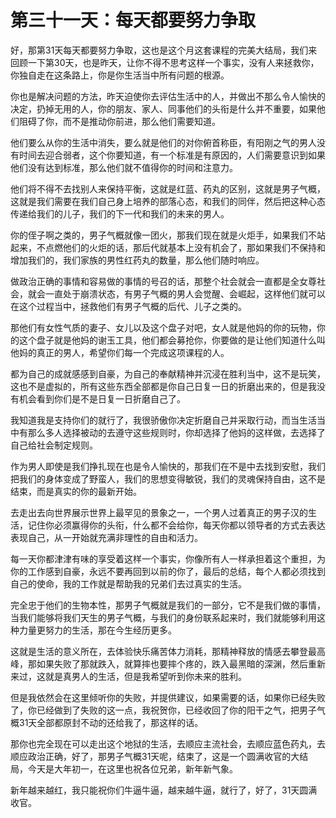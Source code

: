 # 第三十一天：每天都要努力争取

好，那第31天每天都要努力争取，这也是这个月这套课程的完美大结局，我们来回顾一下第30天，也是昨天，让你不得不思考这样一个事实，没有人来拯救你，你独自走在这条路上，你是你生活当中所有问题的根源。

你也是解决问题的方法，昨天迫使你去评估生活中的人，并做出不那么令人愉快的决定，扔掉无用的人，你的朋友、家人、同事他们的头衔是什么并不重要，如果他们阻碍了你，而不是推动你前进，那么他们需要知道。

他们要么从你的生活中消失，要么就是他们的对你俯首称臣，有阳刚之气的男人没有时间去迎合弱者，这个你要知道，有一个标准是有原因的，人们需要意识到如果他们没有达到标准，那么他们就不值得你的时间和注意力。

他们将不得不去找别人来保持平衡，这就是红蓝、药丸的区别，这就是男子气概，这就是我们需要在我们自己身上培养的部落心态，和我们的同伴，然后把这种心态传递给我们的儿子，我们的下一代和我们的未来的男人。

你的侄子啊之类的，男子气概就像一团火，那我们现在就是火炬手，如果我们不站起来，不点燃他们的火炬的话，那后代就基本上没有机会了，那如果我们不保持和增加我们的，我们家族的男性红药丸的数量，那么他们随时响应。

做政治正确的事情和容易做的事情的号召的话，那整个社会就会一直都是全女尊社会，就会一直处于崩溃状态，有男子气概的男人会觉醒、会崛起，这样他们就可以在这个过程当中，拯救他们有男子气概的后代、儿子之类的。

那他们有女性气质的妻子、女儿以及这个盘子对吧，女人就是他妈的你的玩物，你的这个盘子就是他妈的谢玉工具，他们都会募抢你，你要做的是让他们知道什么叫他妈的真正的男人，希望你们每一个完成这项课程的人。

都为自己的成就感感到自豪，为自己的奉献精神并沉浸在胜利当中，这不是玩笑，这也不是虚拟的，所有这些东西全部都是你自己日复一日的折磨出来的，但是我没有机会看到你们是不是日复一日折磨自己了。

我知道我是支持你们的就行了，我很骄傲你决定折磨自己并采取行动，而当生活当中有那么多人选择被动的去遵守这些规则时，你却选择了他妈的这样做，去选择了自己给社会制定规则。

作为男人即使是我们挣扎现在也是令人愉快的，那我们在不是中去找到安慰，我们把我们的身体变成了野蛮人，我们的思想变得敏锐，我们的灵魂保持自由，这不是结束，而是真实的你的最新开始。

去走出去向世界展示世界上最罕见的景象之一，一个男人过着真正的男子汉的生活，记住你必须赢得你的头衔，什么都不会给你，每天你都以领导者的方式去表达表现自己，从一开始就充满非理性的自由和活力。

每一天你都津津有味的享受着这样一个事实，你像所有人一样承担着这个重担，为你的工作感到自豪，永远不要再回到以前的你了，最后的总结，每个人都必须找到自己的使命，我的工作就是帮助我的兄弟们去过真实的生活。

完全忠于他们的生物本性，那男子气概就是我们的一部分，它不是我们做的事情，当我们能够将我们天生的男子气概，与我们的身份联系起来时，我们就能够利用这种力量更努力的生活，那在今生经历更多。

这就是生活的意义所在，去体验快乐痛苦体力消耗，那精神释放的情感去攀登最高峰，那如果失败了那就跌入，就算摔也要摔个疼的，跌入最黑暗的深渊，然后重新来过，这就是真男人的生活，但是我希望听到你未来的胜利。

但是我依然会在这里倾听你的失败，并提供建议，如果需要的话，如果你已经失败了，你已经做到了失败的这一点，我祝贺你，已经收回了你的阳干之气，把男子气概31天全部都原封不动的还给我了，那这样的话。

那你也完全现在可以走出这个地狱的生活，去顺应主流社会，去顺应蓝色药丸，去顺应政治正确，好了，那男子气概31天呢，结束了，这是一个圆满收官的大结局，今天是大年初一，在这里也祝各位兄弟，新年新气象。

新年越来越红，我只能祝你们牛逼牛逼，越来越牛逼，就行了，好了，31天圆满收官。